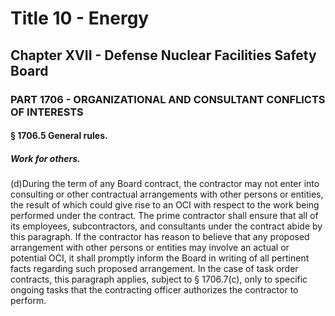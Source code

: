
# Title 10 - Energy
## Chapter XVII - Defense Nuclear Facilities Safety Board
### PART 1706 - ORGANIZATIONAL AND CONSULTANT CONFLICTS OF INTERESTS
#### § 1706.5 General rules.
##### Work for others.

(d)During the term of any Board contract, the contractor may not enter into consulting or other contractual arrangements with other persons or entities, the result of which could give rise to an OCI with respect to the work being performed under the contract. The prime contractor shall ensure that all of its employees, subcontractors, and consultants under the contract abide by this paragraph. If the contractor has reason to believe that any proposed arrangement with other persons or entities may involve an actual or potential OCI, it shall promptly inform the Board in writing of all pertinent facts regarding such proposed arrangement. In the case of task order contracts, this paragraph applies, subject to § 1706.7(c), only to specific ongoing tasks that the contracting officer authorizes the contractor to perform.

